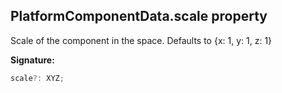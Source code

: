 
## PlatformComponentData.scale property

Scale of the component in the space. Defaults to {<!-- -->x: 1, y: 1, z: 1<!-- -->}

**Signature:**

```typescript
scale?: XYZ;
```

